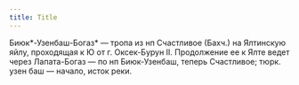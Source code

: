 ```yaml
---
title: Title
---
```


Биюк*-Узенбаш-Богаз* — тропа из нп Счастливое (Бахч.) на Ялтинскую яйлу,
проходящая к Ю от г. Оксек-Бурун II. Продолжение ее к Ялте ведет через
Лапата-Богаз — по нп Биюк-Узенбаш, теперь Счастливое; тюрк. узен баш — начало,
исток реки.
